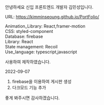 안녕하세요 신입 프론트엔드 개발자 김민성입니다.

URL: https://kimminseoung.github.io/PortFolio/

Animation_Library: React,framer-motion  
CSS: styled-component  
Database: firebase  
Library: React  
State management: Recoil  
Use_language: typescript,javascript

사용하여 제작하였습니다.

2022-09-07 
1. firebase을 이용하여 게시판 생성
2. 다크모드 기능 추가

좋게 봐주시면 감사하겠습니다.
